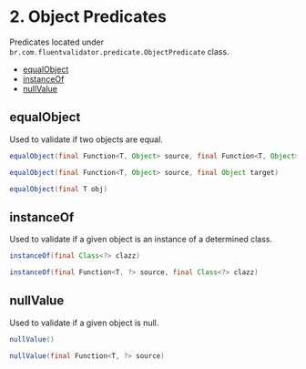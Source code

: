# 2. Object Predicates
Predicates located under `br.com.fluentvalidator.predicate.ObjectPredicate` class.

+ [equalObject](#equalObject)
+ [instanceOf](#instanceOf)
+ [nullValue](#nullValue)

## equalObject
Used to validate if two objects are equal.

```java
equalObject(final Function<T, Object> source, final Function<T, Object> target)
```

```java
equalObject(final Function<T, Object> source, final Object target)
```

```java
equalObject(final T obj)
```


## instanceOf
Used to validate if a given object is an instance of a determined class.

```java
instanceOf(final Class<?> clazz)
```

```java
instanceOf(final Function<T, ?> source, final Class<?> clazz)
```


## nullValue
Used to validate if a given object is null.

```java
nullValue()
```

```java
nullValue(final Function<T, ?> source)
```
